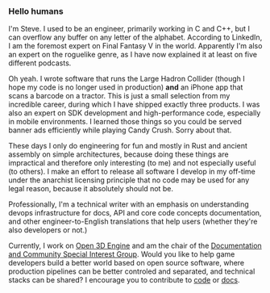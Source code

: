 ### Hello humans

I'm Steve. I used to be an engineer, primarily working in C and C++, but I can overflow any buffer on any letter of the alphabet. According to LinkedIn, I am the foremost expert on Final Fantasy V in the world. Apparently I'm also an expert on the roguelike genre, as I have now explained it at least on five different podcasts.

Oh yeah. I wrote software that runs the Large Hadron Collider (though I hope my code is no longer used in production) **and** an iPhone app that scans a barcode on a tractor. This is just a small selection from my incredible career, during which I have shipped exactly three products. I was also an expert on SDK development and high-performance code, especially in mobile environments. I learned those things so you could be served banner ads efficiently while playing Candy Crush. Sorry about that.

These days I only do engineering for fun and mostly in Rust and ancient assembly on simple architectures, because doing these things are impractical and therefore only interesting (to me) and not especially useful (to others). I make an effort to release all software I develop in my off-time under the anarchist licensing principle that no code may be used for any legal reason, because it absolutely should not be.

Professionally, I'm a technical writer with an emphasis on understanding devops infrastructure for docs, API and core code concepts documentation, and other engineer-to-English translations that help users (whether they're also developers or not.)

Currently, I work on [Open 3D Engine](https://www.o3de.org/) and am the chair of the [Documentation and Community Special Interest Group](https://github.com/o3de/sig-docs-community). Would you like to help game developers build a better world based on open source software, where production pipelines can be better controled and separated, and technical stacks can be shared? I encourage you to contribute to [code](https://github.com/o3de/o3de) or [docs](https://github.com/o3de/o3de.org).

